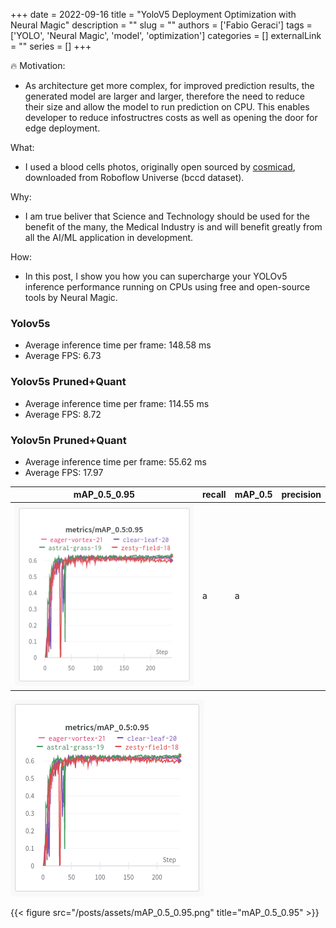 +++
date = 2022-09-16
title = "YoloV5 Deployment Optimization with Neural Magic"
description = ""
slug = ""
authors = ['Fabio Geraci']
tags = ['YOLO', 'Neural Magic', 'model', 'optimization']
categories = []
externalLink = ""
series = []
+++

🔥 Motivation:

- As architecture get more complex, for improved prediction results, the generated model are larger and larger, therefore the need to reduce their size and allow the model to run prediction on CPU. This enables developer to reduce infostructres costs as well as opening the door for edge deployment.

What:

- I used a blood cells photos, originally open sourced by [cosmicad](https://github.com/cosmicad/dataset), downloaded from Roboflow Universe (bccd dataset).

Why:

- I am true beliver that Science and Technology should be used for the benefit of the many, the Medical Industry is and will benefit greatly from all the AI/ML application in development.

How:

- In this post, I show you how you can supercharge your YOLOv5 inference performance running on CPUs using free and open-source tools by Neural Magic.

### Yolov5s

- Average inference time per frame: 148.58 ms
- Average FPS: 6.73

### Yolov5s Pruned+Quant

- Average inference time per frame: 114.55 ms
- Average FPS: 8.72

### Yolov5n Pruned+Quant

- Average inference time per frame: 55.62 ms
- Average FPS: 17.97


| mAP_0.5_0.95                          | recall | mAP_0.5 | precision |
| ------------------------------------- | ------ | ------- | --------- |
| ![my](/posts/assets/mAP_0.5_0.95.png) | a      | a       |           |

![my](assets/mAP_0.5_0.95.png "mAP_0.5_0.95")

{{< figure src="/posts/assets/mAP_0.5_0.95.png" title="mAP_0.5_0.95" >}}
